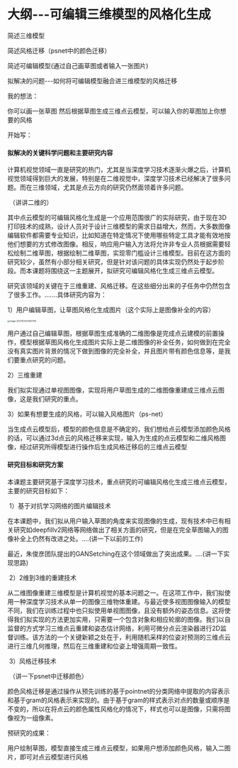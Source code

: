 # 大纲---可编辑三维模型的风格化生成



简述三维模型

简述风格迁移（psnet中的颜色迁移）

简述可编辑模型(通过自己画草图或者输入一张图片)

拟解决的问题---如何将可编辑模型融合进三维模型的风格迁移



我的想法：

你可以画一张草图 然后根据草图生成三维点云模型，可以输入你的草图加上你想要的风格



开始写：

#### 拟解决的关键科学问题和主要研究内容

​	计算机视觉领域一直是研究的热门，尤其是当深度学习技术逐渐火爆之后，计算机视觉领域得到巨大的发展，特别是在二维视觉中，深度学习技术已经解决了很多问题。而在三维领域，尤其是点云方向的研究仍然面领着许多问题。

​	（讲讲二维的）

​	其中点云模型的可编辑风格化生成是一个应用范围很广的实际研究，由于现在3D打印技术的成熟，设计人员对于设计三维模型的需求日益增大，然而，大多数图像编辑软件都需要专业知识，比如知道在特定情况下使用哪些特定工具才能有效地按他们想要的方式修改图像。相反，响应用户输入方法将允许非专业人员根据需要轻松绘制二维草图，根据绘制二维草图，实现零门槛设计三维模型。目前在这方面的研究较少，虽然有小部分相关研究，但是针对该问题的具体实现仍然处于起步阶段。而本课题将围绕这一主题展开，拟研究可编辑风格化生成三维点云模型。

​	研究该领域的关键在于三维重建、风格迁移。在这些细分出来的子任务中仍然包含了很多工作。.......具体研究内容为：

1）用户编辑草图，让草图风格化生成图片（这个实际上是图像补全的内容）

<img src="C:\Users\ZHG\AppData\Roaming\Typora\typora-user-images\image-20211031203651769.png" alt="image-20211031203651769" style="zoom:33%;" />

​	用户通过自己编辑草图，根据草图生成准确的二维图像是完成点云建模的前置操作，模型根据草图风格化生成图片实际上是二维图像的补全任务，如何做到在完全没有真实图片背景的情况下做到图像的完全补全，并且图片带有颜色信息等，是我们要重点研究的问题。

2）三维重建

​		我们拟实现通过单视图图像，实现将用户草图生成的二维图像重建成三维点云图像，这是我们研究的重点。

3）如果有想要生成的风格，可以输入风格图片（ps-net）

​		当生成点云模型后，模型的颜色信息是不确定的，我们想给点云模型添加颜色风格的话，可以通过3d点云的风格迁移来实现，输入为生成的点云模型和二维风格图像，经过研究所得模型进行操作后生成风格迁移后的三维点云模型

#### 研究目标和研究方案

​	本课题主要研究基于深度学习技术，重点研究的可编辑风格化生成三维点云模型，主要的研究目标如下：

​		1）基于对抗学习网络的图片编辑技术

​				在本课题中，我们拟从用户输入草图的角度来实现图像的生成，现有技术中已有相关研究如deepfillv2网络等网络做出了相关方面的研究，但是在完全草图输入的图像补全上仍然有改进之处。....(讲一下以前的工作)

​				最近，朱俊彦团队提出的GANSetching在这个领域做出了突出成果。....(讲一下实现思路)

​		2）2维到3维的重建技术

​				从二维图像重建三维模型是计算机视觉的基本问题之一。在这项工作中，我们拟使用一种深度学习技术从单一的图像三维物体重建。与最近使多视图图像输入的模型不同，我们在训练过程中也只拟使用单视图图像，且没有额外的姿态信息。这将使得我们拟实现的方法更加实用，只需要一个包含对象和相应轮廓的图像。我们以自监督的方式学习三维点云重建和姿态估计网络，利用可微分点云渲染器进行2D监督训练。该方法的一个关键新颖之处在于，利用随机采样的位姿对预测的三维点云进行三维几何推理，然后在三维重建和位姿上增强周期一致性。

​		3）风格迁移技术

​	（讲一下psnet中迁移颜色）

​		颜色风格迁移是通过操作从预先训练的基于pointnet的分类网络中提取的内容表示和基于gram的风格表示来实现的。由于基于gram的样式表示对点的数量或顺序是不变的，所以在将点云的颜色属性风格化的情况下，样式也可以是图像，只需将图像视为一组像素。

预研究的成果：

 用户绘制草图，模型直接生成三维点云模型，如果用户想添加颜色风格，输入二图片，即可对点云模型进行风格

​		